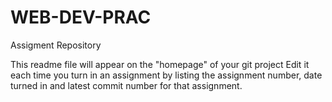 # WEB-DEV-PRAC
Assigment Repository

This readme file will appear on the "homepage" of your git project
Edit it each time you turn in an assignment by listing the assignment number, date turned in and latest commit number for that assignment.
